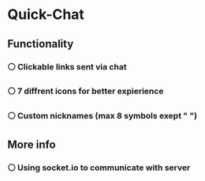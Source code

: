 # Quick-Chat
## Functionality
### ⚪ Clickable links sent via chat
### ⚪ 7 diffrent icons for better expierience
### ⚪ Custom nicknames (max 8 symbols exept " ")
## More info
### ⚪ Using socket.io to communicate with server
